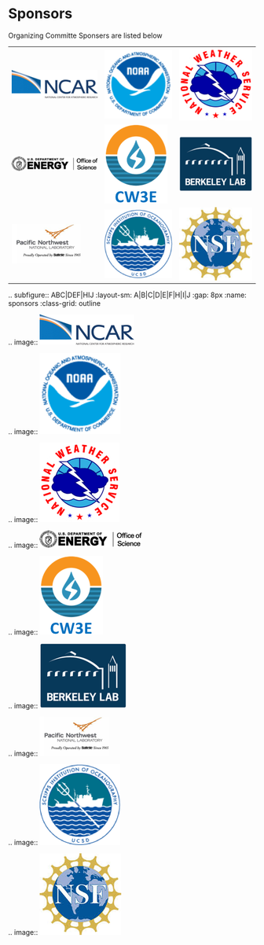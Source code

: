 # Sponsors
Organizing Committe Sponsers are listed below

|  |  |  |
| --------------------------------- | ------------------------------------- | ------------------------------------- |
| ![NSF NCAR](images/logo-ncar.png) | ![NOAA](images/logo-noaa.png)         | ![NWS](images/logo-nws.png)           |
| ![DOE](images/logo-doe.png)       | ![CW3E](images/logo-cw3e.png)         | ![Berkeley Lab](images/logo-lbnl.png) |
| ![PNNL](images/logo-pnnl.png)     | ![SCRIPPS UCSD](images/logo-ucsd.png) | ![NSF](images/logo-nsf.jpg)           |


.. subfigure:: ABC|DEF|HIJ
   :layout-sm: A|B|C|D|E|F|H|I|J
   :gap: 8px
   :name: sponsors
   :class-grid: outline

   .. image:: ![[NSF NCAR](https://ncar.ucar.edu)](images/logo-ncar.png)

   .. image:: ![NOAA](images/logo-noaa.png)

   .. image:: ![NWS](images/logo-nws.png)
   
   .. image:: ![DOE](images/logo-doe.png)
   
   .. image:: ![CW3E](images/logo-cw3e.png)

   .. image:: ![Berkeley Lab](images/logo-lbnl.png)

   .. image:: ![PNNL](images/logo-pnnl.png)

   .. image:: ![SCRIPPS UCSD](images/logo-ucsd.png)

   .. image:: ![NSF](images/logo-nsf.jpg)
   
